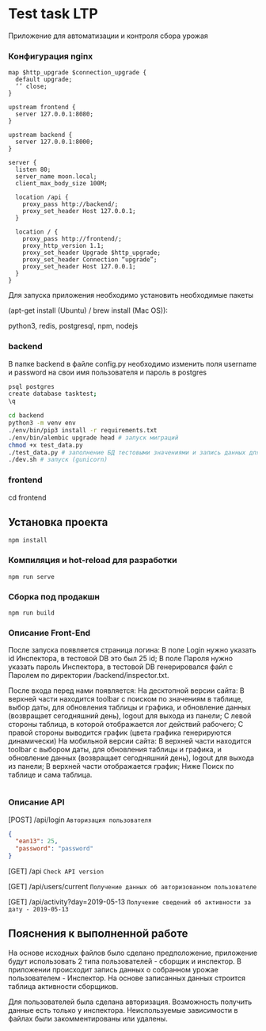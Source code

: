 # Test task LTP
Приложение для автоматизации и контроля сбора урожая

### Конфигурация nginx

```nginx
map $http_upgrade $connection_upgrade {
  default upgrade;
  ‘’ close;
}

upstream frontend {
  server 127.0.0.1:8080;
}

upstream backend {
  server 127.0.0.1:8000;
}

server {
  listen 80;
  server_name moon.local;
  client_max_body_size 100M;

  location /api {
    proxy_pass http://backend/;
    proxy_set_header Host 127.0.0.1;
  }

  location / {
    proxy_pass http://frontend/;
    proxy_http_version 1.1;
    proxy_set_header Upgrade $http_upgrade;
    proxy_set_header Connection “upgrade”;
    proxy_set_header Host 127.0.0.1;
  }
}
```
Для запуска приложения необходимо установить необходимые пакеты

(apt-get install (Ubuntu) / brew install (Mac OS)):

python3, redis, postgresql, npm, nodejs

### backend

В папке backend в файле config.py необходимо изменить поля username и password на свои имя пользователя и пароль в postgres

```bash
psql postgres
create database tasktest;
\q
```

```bash
cd backend
python3 -m venv env
./env/bin/pip3 install -r requirements.txt
./env/bin/alembic upgrade head # запуск миграций
chmod +x test_data.py
./test_data.py # заполнение БД тестовыми значениями и запись данных для входа в файл inspector.txt
./dev.sh # запуск (gunicorn)
```

### frontend
cd frontend

## Установка проекта
```
npm install
```

### Компиляция и hot-reload для разработки
```
npm run serve
```

### Сборка под продакшн
```
npm run build
```

### Описание Front-End
После запуска появляется страница логина:
  В поле Login нужно указать id Инспектора, в тестовой DB
  это был 25 id;
  В поле Пароля нужно указать пароль Инспектора, в тестовой DB
  генерировался файл с Паролем по директории /backend/inspector.txt.

После входа перед нами появляется:
  На десктопной версии сайта:
    В верхней части находится toolbar с поиском по значениям в таблице, выбор даты,
    для обновления таблицы и графика, и обновление данных (возвращает сегодняшний день),
    logout для выхода из панели;
    С левой стороны таблица, в которой отображается лог действий рабочего;
    С правой стороны выводится график (цвета графика генерируются динамически)
  На мобильной версии сайта:
    В верхней части находится toolbar с выбором даты,
    для обновления таблицы и графика, и обновление данных (возвращает сегодняшний день),
    logout для выхода из панели;
    В верхней части отображается график;
    Ниже Поиск по таблице и сама таблица.
```
```

### Описание API
[POST] /api/login  ` Авторизация пользователя `

```json
{
  "ean13": 25,
  "password": "password"
}
```

[GET] /api  ` Check API version `

[GET] /api/users/current  ` Получение данных об авторизованном пользователе `

[GET] /api/activity?day=2019-05-13  ` Получение сведений об активности за дату - 2019-05-13 `

## Пояснения к выполненной работе

На основе исходных файлов было сделано предположение, приложение будут использовать 2 типа пользователей - сборщик и инспектор.
В приложении происходит запись данных о собранном урожае пользователем - Инспектор.
На основе записанных данных строится таблица активности сборщиков.

Для пользователей была сделана авторизация.
Возможность получить данные есть только у инспектора.
Неиспользуемые зависимости в файлах были закомментированы или удалены.



